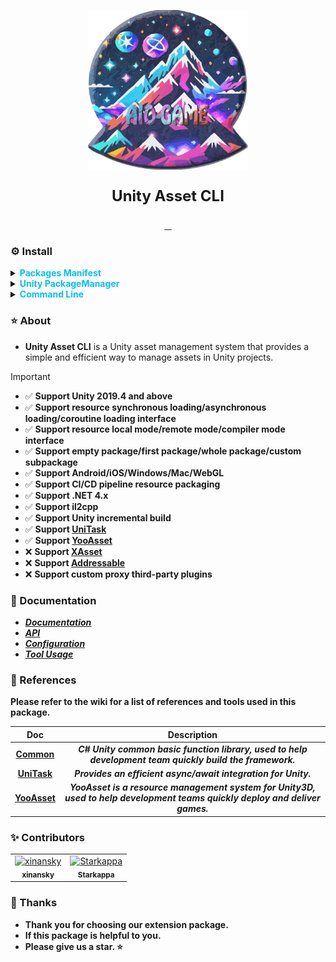 <p align="center"> <img src="RES/Logo.svg" width="256" height="256" alt="https://github.com/AIO-GAME"> </p>
<p align="center" style="font-size: 24px;"> <b>Unity Asset CLI</b> </p>
<p align="center">
<a href="https://github.com/AIO-GAME/Unity.Asset.CLI/security/policy"> <img alt="" src="https://img.shields.io/github/package-json/unity/AIO-GAME/Unity.Asset.CLI"> </a>
<a href="https://github.com/AIO-GAME/Unity.Asset.CLI/blob/main/LICENSE.md"> <img alt="" src="https://img.shields.io/github/license/AIO-GAME/Unity.Asset.CLI"> </a>
<a href="https://img.shields.io/github/languages/code-size/AIO-GAME/Unity.Asset.CLI"> <img alt="" src="https://img.shields.io/github/languages/code-size/AIO-GAME/Unity.Asset.CLI"> </a>
<a href="https://openupm.com/packages/com.aio.cli.asset/"> <img alt="" src="https://img.shields.io/npm/v/com.aio.cli.asset?label=openupm&amp;registry_uri=https://package.openupm.com" /> </a>
</p>

### ⚙ Install

<details>
<summary>
<span style="color: deepskyblue; "> <b> Packages Manifest </b> </span>
</summary>

````json
{
  "dependencies": {
    "com.aio.cli.asset": "latest"
  },
  "scopedRegistries": [
    {
      "name": "package.openupm.com",
      "url": "https://package.openupm.com",
      "scopes": [
        "com.aio.cli.asset",
        "com.aio.package"
      ]
    }
  ]
}
````

</details>

<details>
<summary>
<span style="color: deepskyblue; "> <b> Unity PackageManager </b> </span>
</summary>

> open upm *Chinese version*
````
Name: package.openupm.cn
URL: https://package.openupm.cn
Scope(s): com.aio.cli.asset     
````
>
> open upm *International version*
````      
Name: package.openupm.com
URL: https://package.openupm.com
Scope(s): com.aio.cli.asset
````                             

</details>

<details>
<summary>
<span style="color: deepskyblue; "> <b> Command Line </b> </span>
</summary>

> *open upm-cli*
````
openupm add com.aio.cli.asset
````

</details>

### ⭐ About

- **Unity Asset CLI** is a Unity asset management system that provides a simple and efficient way to manage assets in Unity projects.

> [!IMPORTANT]
> - ✅ **Support Unity 2019.4 and above**
> - ✅ **Support resource synchronous loading/asynchronous loading/coroutine loading interface**
> - ✅ **Support resource local mode/remote mode/compiler mode interface**
> - ✅ **Support empty package/first package/whole package/custom subpackage**
> - ✅ **Support Android/iOS/Windows/Mac/WebGL**
> - ✅ **Support CI/CD pipeline resource packaging**
> - ✅ **Support .NET 4.x**
> - ✅ **Support il2cpp**
> - ✅ **Support Unity incremental build**
> - ✅ **Support [UniTask](https://github.com/Cysharp/UniTask)**
> - ✅ **Support [YooAsset](https://github.com/tuyoogame/YooAsset)**
> - ❌ **Support [XAsset](https://github.com/xasset/xasset)**
> - ❌ **Support [Addressable](https://github.com/Unity-Technologies/Addressables-Sample)**
> - ❌ **Support custom proxy third-party plugins**

### 📖 Documentation

- [_**Documentation**_](https://github.com/AIO-GAME/Unity.Asset.CLI/wiki)
- [_**API**_](./API_USAGE/AssetSystem.md)
- [_**Configuration**_](./API_USAGE/Config.md)
- [_**Tool Usage**_](./API_USAGE/ToolWindow.md)

### 🔗 References

**Please refer to the wiki for a list of references and tools used in this package.**

|                         **Doc**                          |                                                       **Description**                                                        |
|:--------------------------------------------------------:|:----------------------------------------------------------------------------------------------------------------------------:|
|     **[Common](https://github.com/AIO-GAME/Common)**     |           _**C# Unity common basic function library, used to help development team quickly build the framework.**_           |
| **[UniTask](https://github.com/Cysharp/UniTask#readme)** |                                _**Provides an efficient async/await integration for Unity.**_                                |
|         **[YooAsset](https://www.yooasset.com)**         | _**YooAsset is a resource management system for Unity3D, used to help development teams quickly deploy and deliver games.**_ |

### ✨ Contributors

<!-- readme: collaborators,contributors -start -->
<table>
	<tbody>
		<tr>
            <td align="center">
                <a href="https://github.com/xinansky">
                    <img src="https://avatars.githubusercontent.com/u/45371089?v=4" width="64;" alt="xinansky"/>
                    <br />
                    <sub><b>xinansky</b></sub>
                </a>
            </td>
            <td align="center">
                <a href="https://github.com/Starkappa">
                    <img src="https://avatars.githubusercontent.com/u/155533864?v=4" width="64;" alt="Starkappa"/>
                    <br />
                    <sub><b>Starkappa</b></sub>
                </a>
            </td>
		</tr>
	<tbody>
</table>
<!-- readme: collaborators,contributors -end -->

### 📢 Thanks

- **Thank you for choosing our extension package.**
- **If this package is helpful to you.**
- **Please give us a star. ⭐**